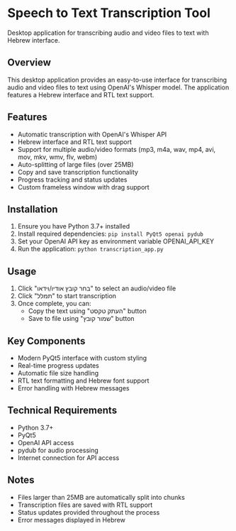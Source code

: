 # Speech to Text Transcription Tool

Desktop application for transcribing audio and video files to text with Hebrew interface.

## Overview
This desktop application provides an easy-to-use interface for transcribing audio and video files to text using OpenAI's Whisper model. The application features a Hebrew interface and RTL text support.

## Features
- Automatic transcription with OpenAI's Whisper API
- Hebrew interface and RTL text support
- Support for multiple audio/video formats (mp3, m4a, wav, mp4, avi, mov, mkv, wmv, flv, webm)
- Auto-splitting of large files (over 25MB)
- Copy and save transcription functionality
- Progress tracking and status updates
- Custom frameless window with drag support

## Installation
1. Ensure you have Python 3.7+ installed
2. Install required dependencies:
```pip install PyQt5 openai pydub```
3. Set your OpenAI API key as environment variable OPENAI_API_KEY
4. Run the application:
```python transcription_app.py```

## Usage
1. Click "בחר קובץ אודיו/וידאו" to select an audio/video file
2. Click "תמלל" to start transcription
3. Once complete, you can:
   - Copy the text using "העתק טקסט" button
   - Save to file using "שמור קובץ" button

## Key Components
- Modern PyQt5 interface with custom styling
- Real-time progress updates
- Automatic file size handling
- RTL text formatting and Hebrew font support
- Error handling with Hebrew messages

## Technical Requirements
- Python 3.7+
- PyQt5
- OpenAI API access
- pydub for audio processing
- Internet connection for API access

## Notes
- Files larger than 25MB are automatically split into chunks
- Transcription files are saved with RTL support
- Status updates provided throughout the process
- Error messages displayed in Hebrew
```